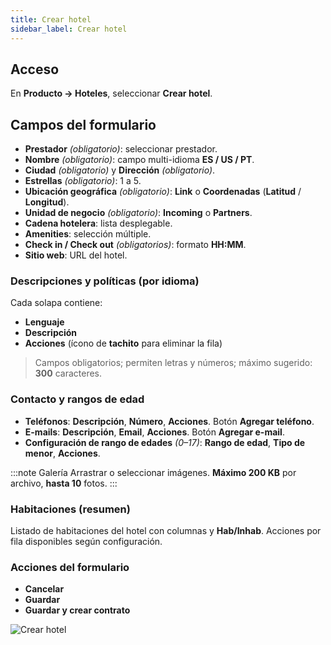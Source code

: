 ```yaml
---
title: Crear hotel
sidebar_label: Crear hotel
---
```


## Acceso
En **Producto → Hoteles**, seleccionar **Crear hotel**.

## Campos del formulario
- **Prestador** *(obligatorio)*: seleccionar prestador.
- **Nombre** *(obligatorio)*: campo multi-idioma **ES / US / PT**.
- **Ciudad** *(obligatorio)* y **Dirección** *(obligatorio)*.
- **Estrellas** *(obligatorio)*: 1 a 5.
- **Ubicación geográfica** *(obligatorio)*: **Link** o **Coordenadas** (**Latitud** / **Longitud**).
- **Unidad de negocio** *(obligatorio)*: **Incoming** o **Partners**.
- **Cadena hotelera**: lista desplegable.
- **Amenities**: selección múltiple.
- **Check in / Check out** *(obligatorios)*: formato **HH:MM**.
- **Sitio web**: URL del hotel.

### Descripciones y políticas (por idioma)
Cada solapa contiene:
- **Lenguaje**  
- **Descripción**  
- **Acciones** (ícono de **tachito** para eliminar la fila)

> Campos obligatorios; permiten letras y números; máximo sugerido: **300** caracteres.

### Contacto y rangos de edad
- **Teléfonos**: **Descripción**, **Número**, **Acciones**. Botón **Agregar teléfono**.
- **E-mails**: **Descripción**, **Email**, **Acciones**. Botón **Agregar e-mail**.
- **Configuración de rango de edades** *(0–17)*: **Rango de edad**, **Tipo de menor**, **Acciones**.

:::note Galería
Arrastrar o seleccionar imágenes. **Máximo 200 KB** por archivo, **hasta 10** fotos.
:::

### Habitaciones (resumen)
Listado de habitaciones del hotel con columnas y **Hab/Inhab**. Acciones por fila disponibles según configuración.

### Acciones del formulario
- **Cancelar**  
- **Guardar**  
- **Guardar y crear contrato**

![Crear hotel](/img/producto/hoteles/crear-hotel.png)
